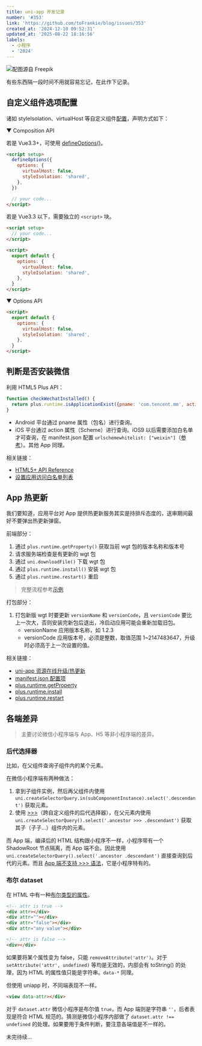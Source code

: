```yaml
---
title: uni-app 开发记录
number: '#353'
link: 'https://github.com/toFrankie/blog/issues/353'
created_at: '2024-12-10 09:52:31'
updated_at: '2025-08-22 18:16:56'
labels:
  - 小程序
  - '2024'
---
```


![配图源自 Freepik](https://cdn.jsdelivr.net/gh/toFrankie/blog@main/images/2024/12/1733795779961.jpg)

有些东西隔一段时间不用就容易忘记，在此作下记录。

## 自定义组件选项配置

诸如 styleIsolation、virtualHost 等自定义组件[配置](https://uniapp.dcloud.net.cn/tutorial/vue3-api.html#%E5%85%B6%E4%BB%96%E9%85%8D%E7%BD%AE)，声明方式如下：

▼ Composition API

若是 Vue3.3+，可使用 [defineOptions()](https://vuejs.org/api/sfc-script-setup.html#defineoptions)。

```html
<script setup>
  defineOptions({
    options: {
      virtualHost: false,
      styleIsolation: 'shared',
    },
  })

  // your code...
</script>
```

若是 Vue3.3 以下，需要独立的 `<script>` 块。

```html
<script setup>
  // your code...
</script>

<script>
  export default {
    options: {
      virtualHost: false,
      styleIsolation: 'shared',
    },
  }
</script>
```

▼ Options API

```html
<script>
  export default {
    options: {
      virtualHost: false,
      styleIsolation: 'shared',
    },
  }
</script>
```

## 判断是否安装微信

利用 HTML5 Plus API：

```js
function checkWechatInstalled() {
  return plus.runtime.isApplicationExist({pname: 'com.tencent.mm', action: 'weixin://'})
}
```

- Android 平台通过 pname 属性（包名）进行查询。
- iOS 平台通过 action 属性（Scheme）进行查询。iOS9 以后需要添加白名单才可查询，在 manifest.json 配置 `urlschemewhitelist: ["weixin"]`（[参考](https://uniapp.dcloud.net.cn/tutorial/app-ios-schemewhitelist.html)）。其他 App 同理。

相关链接：

- [HTML5+ API Reference](https://www.html5plus.org/doc/zh_cn/runtime.html#plus.runtime.isApplicationExist)
- [设置应用访问白名单列表](https://uniapp.dcloud.net.cn/tutorial/app-ios-schemewhitelist.html)

## App 热更新

我们要知道，应用平台对 App 提供热更新服务其实是持排斥态度的，送审期间最好不要弹出热更新弹窗。

前端部分：

1. 通过 `plus.runtime.getProperty()` 获取当前 wgt 包的版本名称和版本号
2. 请求服务端检查是有更新的 wgt 包
3. 通过 `uni.downloadFile()` 下载 wgt 包
4. 通过 `plus.runtime.install()` 安装 wgt 包
5. 通过 `plus.runtime.restart()` 重启

> 完整流程参考[示例](https://ask.dcloud.net.cn/article/35667)

打包部分：

1. 打包新版 wgt 时要更新 `versionName` 和 `versionCode`，且 `versionCode` 要比上一次大，否则安装完新包后退出，冷启动应用可能会重新加载旧包。
    - versionName 应用版本名称，如 1.2.3
    - versionCode 应用版本号，必须是整数，取值范围 1~2147483647，升级时必须高于上一次设置的值。

相关链接：

- [uni-app 资源在线升级/热更新](https://ask.dcloud.net.cn/article/35667)
- [manifest.json 配置项](https://doc.dcloud.net.cn/uni-app-x/collocation/manifest.html#%E9%85%8D%E7%BD%AE%E9%A1%B9%E5%88%97%E8%A1%A8)
- [plus.runtime.getProperty](https://www.html5plus.org/doc/zh_cn/runtime.html#plus.runtime.getProperty)
- [plus.runtime.install](https://www.html5plus.org/doc/zh_cn/runtime.html#plus.runtime.install)
- [plus.runtime.restart](https://www.html5plus.org/doc/zh_cn/runtime.html#plus.runtime.restart)

## 各端差异

> 主要讨论微信小程序端与 App、H5 等非小程序端的差异。

### 后代选择器

比如，在父组件查询子组件内的某个元素。

在微信小程序端有两种做法：

1. 拿到子组件实例，然后再父组件内使用 `uni.createSelectorQuery.in(subComponentInstance).select('.descendant')` 获取元素。
2. 使用 [>>>](https://developers.weixin.qq.com/miniprogram/dev/api/wxml/SelectorQuery.select.html#selector-%E8%AF%AD%E6%B3%95)（跨自定义组件的后代选择器），在父元素内使用 `uni.createSelectorQuery().select('.ancestor >>> .descendant')` 获取其子（子子...）组件内的元素。

而 App 端，编译后的 HTML 结构跟小程序不一样，小程序带有一个 ShadowRoot 节点隔离，而 App 端不会。因此使用 `uni.createSelectorQuery().select('.ancestor .descendant')` 直接查询到后代的元素。而且 [App 端不支持 >>> 语法](https://uniapp.dcloud.net.cn/api/ui/nodes-info.html#selectorquery-select)，它是小程序特有的。

### 布尔 dataset

在 HTML 中有一种[布尔类型的属性](https://developer.mozilla.org/en-US/docs/Web/API/Element/setAttribute)。

```html
<!-- attr is true -->
<div attr></div>
<div attr=""></div>
<div attr="false"></div>
<div attr="any value"></div>

<!-- attr is false -->
<div></div>
```

如果要将某个属性变为 false，只能 `removeAttribute('attr')`。对于 `setAttribute('attr', undefined)` 等均是无效的，内部会有 toString() 的处理，因为 HTML 的属性值只能是字符串。`data-*` 同理。

但使用 uniapp 时，不同端表现不一样。

```html
<view data-attr></div>
```

对于 `dataset.attr` 微信小程序是布尔值 `true`，而 App 端则是字符串 `''`，后者表现是符合 HTML 规范的。猜测是微信小程序内部做了 `dataset.attr !== undefined` 的处理。如果要用于条件判断，要注意各端值是不一样的。

未完待续...

